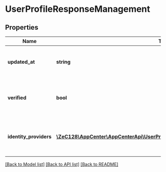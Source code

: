 # UserProfileResponseManagement

## Properties
Name | Type | Description | Notes
------------ | ------------- | ------------- | -------------
**updated_at** | **string** | The date when the app was last updated | [optional] 
**verified** | **bool** | A boolean flag that indicates if the user is already verified | [optional] 
**identity_providers** | [**\ZeC128\AppCenter\AppCenterApi\UserProfileResponseManagementIdentityProviders[]**](UserProfileResponseManagementIdentityProviders.md) | The identity providers associated with the user&#39;s account | [optional] 

[[Back to Model list]](../README.md#documentation-for-models) [[Back to API list]](../README.md#documentation-for-api-endpoints) [[Back to README]](../README.md)


